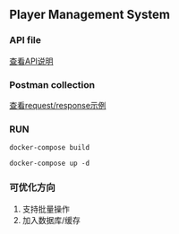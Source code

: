 ## Player Management System

### API file
[查看API说明](api.yaml)

### Postman collection
[查看request/response示例](https://api.postman.com/collections/37534429-ae16cf39-cae6-4915-a6bb-a187b2de05b0?access_key=PMAT-01J4RSE6MZ307VT0DR5M61HVTZ)

### RUN

`docker-compose build`

`docker-compose up -d`

### 可优化方向
1. 支持批量操作
2. 加入数据库/缓存